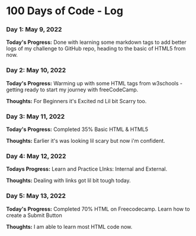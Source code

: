 # 100 Days of Code - Log

### Day 1: May 9, 2022

**Today's Progress:** Done with learning some markdown tags to add better logs of my challenge to GitHub repo, heading to the basic of HTML5 from now.


### Day 2: May 10, 2022

**Today's Progress:** Warming up with some HTML tags from w3schools - getting ready to start my journey with freeCodeCamp.

**Thoughts:** For Beginners it's Excited nd Lil bit Scarry too.


### Day 3: May 11, 2022

**Today's Progress:** Completed 35% Basic HTML & HTML5

**Thoughts:** Earlier it's was looking lil scary but now i'm confident.

### Day 4: May 12, 2022

**Todays Progress:** Learn and Practice LInks: Internal and External.

**Thoughts:** Dealing with links got lil bit tough today.

### Day 5: May 13, 2022

**Today's Progress:** Completed 70% HTML on Freecodecamp. Learn how to create a Submit Button

**Thoughts:** I am able to learn most HTML code now.

